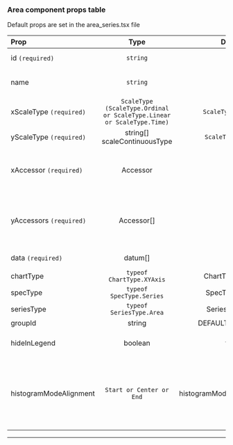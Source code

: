### Area component props table
Default props are set in the area_series.tsx file

| Prop | Type | Default | Note |
|:------|:------:|:---------:|:------|
| id  `(required)` | `string` |  | The id of the spec |
| name | `string` | | The name or label of the spec |
| xScaleType `(required)`| `ScaleType (ScaleType.Ordinal or ScaleType.Linear or ScaleType.Time)` | `ScaleType.Ordinal` | The x axis scale type |
| yScaleType `(required)`| string[] scaleContinuousType | `ScaleType.Linear` | The y axis scale type |
| xAccessor `(required)`| Accessor |  | The field name of the x value on Datum object |
| yAccessors `(required)`| Accessor[] |  | An array of field names one per y metric value |
| data `(required)` | datum[] |  | An array of data |
| chartType | `typeof ChartType.XYAxis` | ChartType.XYAxis  |  |
| specType | `typeof SpecType.Series` | SpecType.Series | |
| seriesType| `typeof SeriesType.Area` | SeriesType.Area | |
| groupId | string | DEFAULT_GLOBAL_ID | |
| hideInLegend | boolean | false | hide the series in the legend |
| histogramModeAlignment | `Start or Center or End` | histogramModeAlignment.Center | Determines how points in the series will align to bands in histogram mode |

***
